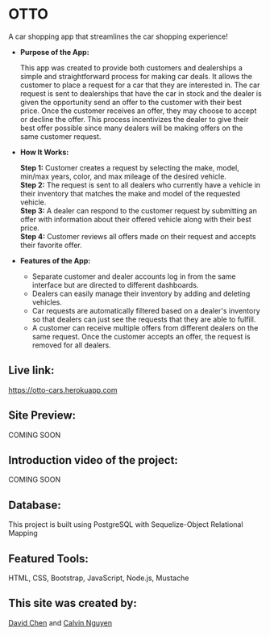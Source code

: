 # OTTO
A car shopping app that streamlines the car shopping experience!

* **Purpose of the App:** 

   This app was created to provide both customers and dealerships a simple and straightforward process for making car deals. It allows the customer to place a request for a car that they are interested in. The car request is sent to dealerships that have the car in stock and the dealer is given the opportunity send an offer to the customer with their best price. Once the customer receives an offer, they may choose to accept or decline the offer. This process incentivizes the dealer to give their best offer possible since many dealers will be making offers on the same customer request.

* **How It Works:**  

   **Step 1:** Customer creates a request by selecting the make, model, min/max years, color, and max mileage of the desired vehicle.<br />
   **Step 2:** The request is sent to all dealers who currently have a vehicle in their inventory that matches the make and model of the requested vehicle.<br />
   **Step 3:** A dealer can respond to the customer request by submitting an offer with information about their offered vehicle along with their best price.<br />
   **Step 4:** Customer reviews all offers made on their request and accepts their favorite offer.<br />

* **Features of the App:**
   * Separate customer and dealer accounts log in from the same interface but are directed to different dashboards.
   * Dealers can easily manage their inventory by adding and deleting vehicles.
   * Car requests are automatically filtered based on a dealer's inventory so that dealers can just see the requests that they are able to fulfill.
   * A customer can receive multiple offers from different dealers on the same request. Once the customer accepts an offer, the request is removed for all dealers.
   
## Live link: 
https://otto-cars.herokuapp.com

## Site Preview: 
COMING SOON

## Introduction video of the project: 
COMING SOON

## Database: 
This project is built using PostgreSQL with Sequelize-Object Relational Mapping

## Featured Tools: 
HTML, CSS, Bootstrap, JavaScript, Node.js, Mustache

## This site was created by:
[David Chen](https://github.com/DCXan) and [Calvin Nguyen](https://github.com/cnguyen2133l)
